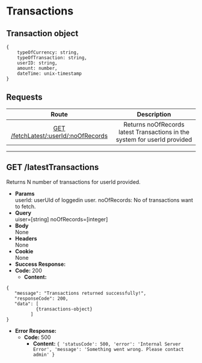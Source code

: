 # Transactions

## Transaction object

```
{   
    typeOfCurrency: string,
    typeOfTransaction: string,
    userID: string,
    amount: number,
    dateTime: unix-timestamp
}
```

## **Requests**

|               Route                |           Description           |
| :--------------------------------: | :-----------------------------: |
|      [GET /fetchLatest/:userId/:noOfRecords](#fetch-latestTransactions)      | Returns noOfRecords latest Transactions in the system  for userId provided|
----
## **GET /latestTransactions**

Returns N number of transactions for userId provided.

- **Params**  
  userId: userUId of loggedin user.
  noOfRecords: No of transactions want to fetch.
- **Query**  
  uiser=[string] noOfRecords=[integer]
- **Body**  
  None
- **Headers**  
  None
- **Cookie**  
  None
- **Success Response:**
- **Code:** 200
  - **Content:**

```
{
   "message": "Transactions returned successfully!",
   "responseCode": 200,
   "data": [
           {transactions-object}
         ]
}
```

- **Error Response:**
  - **Code:** 500
    - **Content:** `{ 'statusCode': 500, 'error': 'Internal Server Error', 'message': 'Something went wrong. Please contact admin' }`
